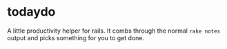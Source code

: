 todaydo
=======

A little productivity helper for rails. It combs through the normal `rake notes` output and picks something for you to get done.